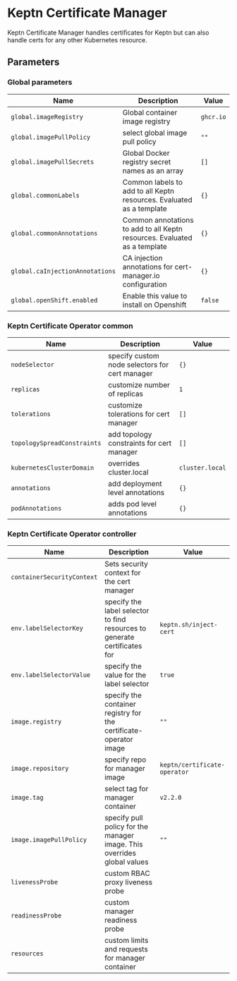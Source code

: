 # Keptn Certificate Manager

Keptn Certificate Manager handles certificates for Keptn but can also handle certs for any other Kubernetes
resource.

<!-- markdownlint-disable MD012 -->
## Parameters

### Global parameters

| Name                            | Description                                                               | Value     |
| ------------------------------- | ------------------------------------------------------------------------- | --------- |
| `global.imageRegistry`          | Global container image registry                                           | `ghcr.io` |
| `global.imagePullPolicy`        | select global image pull policy                                           | `""`      |
| `global.imagePullSecrets`       | Global Docker registry secret names as an array                           | `[]`      |
| `global.commonLabels`           | Common labels to add to all Keptn resources. Evaluated as a template      | `{}`      |
| `global.commonAnnotations`      | Common annotations to add to all Keptn resources. Evaluated as a template | `{}`      |
| `global.caInjectionAnnotations` | CA injection annotations for cert-manager.io configuration                | `{}`      |
| `global.openShift.enabled`      | Enable this value to install on Openshift                                 | `false`   |

### Keptn Certificate Operator common

| Name                        | Description                                    | Value           |
| --------------------------- | ---------------------------------------------- | --------------- |
| `nodeSelector`              | specify custom node selectors for cert manager | `{}`            |
| `replicas`                  | customize number of replicas                   | `1`             |
| `tolerations`               | customize tolerations for cert manager         | `[]`            |
| `topologySpreadConstraints` | add topology constraints for cert manager      | `[]`            |
| `kubernetesClusterDomain`   | overrides cluster.local                        | `cluster.local` |
| `annotations`               | add deployment level annotations               | `{}`            |
| `podAnnotations`            | adds pod level annotations                     | `{}`            |

### Keptn Certificate Operator controller

| Name                       | Description                                                               | Value                        |
| -------------------------- | ------------------------------------------------------------------------- | ---------------------------- |
| `containerSecurityContext` | Sets security context for the cert manager                                |                              |
| `env.labelSelectorKey`     | specify the label selector to find resources to generate certificates for | `keptn.sh/inject-cert`       |
| `env.labelSelectorValue`   | specify the value for the label selector                                  | `true`                       |
| `image.registry`           | specify the container registry for the certificate-operator image         | `""`                         |
| `image.repository`         | specify repo for manager image                                            | `keptn/certificate-operator` |
| `image.tag`                | select tag for manager container                                          | `v2.2.0`                     |
| `image.imagePullPolicy`    | specify pull policy for the manager image. This overrides global values   | `""`                         |
| `livenessProbe`            | custom RBAC proxy liveness probe                                          |                              |
| `readinessProbe`           | custom manager readiness probe                                            |                              |
| `resources`                | custom limits and requests for manager container                          |                              |
